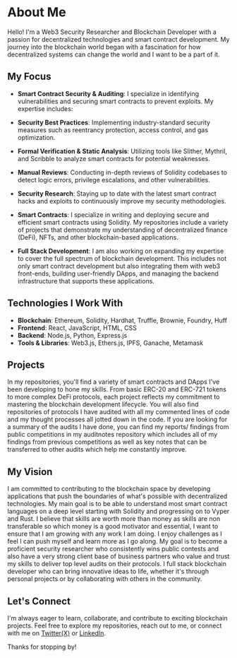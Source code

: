 # About Me

Hello! I'm a Web3 Security Researcher and Blockchain Developer with a passion for decentralized technologies and smart contract development. My journey into the blockchain world began with a fascination for how decentralized systems can change the world and I want to be a part of it.

## My Focus
- **Smart Contract Security & Auditing**: I specialize in identifying vulnerabilities and securing smart contracts to prevent exploits. My expertise includes:

- **Security Best Practices**: Implementing industry-standard security measures such as reentrancy protection, access control, and gas optimization.

- **Formal Verification & Static Analysis**: Utilizing tools like Slither, Mythril, and Scribble to analyze smart contracts for potential weaknesses.

- **Manual Reviews**: Conducting in-depth reviews of Solidity codebases to detect logic errors, privilege escalations, and other vulnerabilities.

- **Security Research**: Staying up to date with the latest smart contract hacks and exploits to continuously improve my security methodologies.

- **Smart Contracts**: I specialize in writing and deploying secure and efficient smart contracts using Solidity. My repositories include a variety of projects that demonstrate my understanding of decentralized finance (DeFi), NFTs, and other blockchain-based applications.
  
- **Full Stack Development**: I am also working on expanding my expertise to cover the full spectrum of blockchain development. This includes not only smart contract development but also integrating them with web3 front-ends, building user-friendly DApps, and managing the backend infrastructure that supports these applications.

## Technologies I Work With

- **Blockchain**: Ethereum, Solidity, Hardhat, Truffle, Brownie, Foundry, Huff
- **Frontend**: React, JavaScript, HTML, CSS
- **Backend**: Node.js, Python, Express.js
- **Tools & Libraries**: Web3.js, Ethers.js, IPFS, Ganache, Metamask

## Projects

In my repositories, you'll find a variety of smart contracts and DApps I've been developing to hone my skills. From basic ERC-20 and ERC-721 tokens to more complex DeFi protocols, each project reflects my commitment to mastering the blockchain development lifecycle. You will also find repositories of protocols I have audited with all my commented lines of code and my thought processes all jotted down in the code. If you are looking for a summary of the audits I have done, you can find my reports/ findings from public competitions in my auditnotes repository which includes all of my findings from previous competitions as well as key notes that can be transferred to other audits which help me constantly improve. 

## My Vision

I am committed to contributing to the blockchain space by developing applications that push the boundaries of what's possible with decentralized technologies. My main goal is to be able to understand most smart contract languages on a deep level starting with Solidity and progressing on to Vyper and Rust. I believe that skills are worth more than money as skills are non transferable so which money is a good motivator and essential, I want to ensure that I am growing with any work I am doing. I enjoy challenges as I feel I can push myself and learn more as I go along. My goal is to become a proficient security researcher who consistently wins public contests and also have a very strong client base of business partners who value and trust my skills to deliver top level audits on their protocols. I  full stack blockchain developer who can bring innovative ideas to life, whether it's through personal projects or by collaborating with others in the community.

## Let's Connect
I'm always eager to learn, collaborate, and contribute to exciting blockchain projects. Feel free to explore my repositories, reach out to me, or connect with me on [Twitter(X)](https://x.com/dev10TLC) or [LinkedIn](https://www.linkedin.com/in/ivan-otono-87a921261).


Thanks for stopping by!
